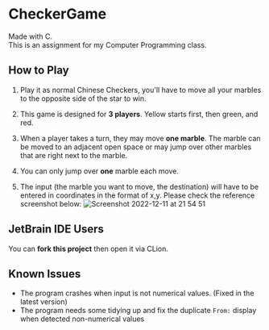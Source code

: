# CheckerGame

Made with C.   
This is an assignment for my Computer Programming class.

## How to Play

1. Play it as normal Chinese Checkers, you'll have to move all your marbles to the opposite side of the star to win.

2. This game is designed for **3 players**. Yellow starts first, then green, and red.
3. When a player takes a turn, they may move **one marble**. The marble can be moved to an adjacent open space or may jump over other marbles that are right next to the marble.
4. You can only jump over **one** marble each move.
5. The input (the marble you want to move, the destination) will have to be entered in coordinates in the format of x,y. Please check the reference screenshot below:
![Screenshot 2022-12-11 at 21 54 51](https://user-images.githubusercontent.com/71718049/206907793-cfdb35a0-c3ef-4ecc-8522-ca83ec7e318a.png)

## JetBrain IDE Users
You can **fork this project** then open it via CLion.   

## Known Issues
- The program crashes when input is not numerical values. (Fixed in the latest version)
- The program needs some tidying up and fix the duplicate `From:` display when detected non-numerical values
